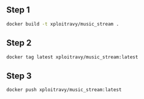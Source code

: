 ## Step 1
```bash
docker build -t xploitravy/music_stream .
```

## Step 2
```bash
docker tag latest xploitravy/music_stream:latest
```

## Step 3
```bash
docker push xploitravy/music_stream:latest
```

